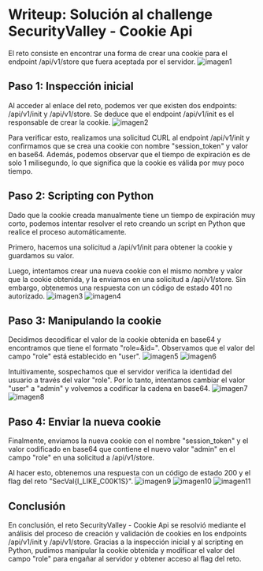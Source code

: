 
# Writeup: Solución al challenge SecurityValley - Cookie Api

El reto consiste en encontrar una forma de crear una cookie para el endpoint /api/v1/store que fuera aceptada por el servidor.
![imagen1](https://user-images.githubusercontent.com/37942177/220953036-ed41cbfe-5e44-4720-b824-6e0ddfd8079d.png)


## Paso 1: Inspección inicial
Al acceder al enlace del reto, podemos ver que existen dos endpoints: /api/v1/init y /api/v1/store. Se deduce que el endpoint /api/v1/init es el responsable de crear la cookie.
![imagen2](https://user-images.githubusercontent.com/37942177/220953338-6fc3e0ce-e321-4d24-bedb-1899bbd5c5b5.png)

Para verificar esto, realizamos una solicitud CURL al endpoint /api/v1/init y confirmamos que se crea una cookie con nombre "session_token" y valor en base64. Además, podemos observar que el tiempo de expiración es de solo 1 milisegundo, lo que significa que la cookie es válida por muy poco tiempo.

## Paso 2: Scripting con Python
Dado que la cookie creada manualmente tiene un tiempo de expiración muy corto, podemos intentar resolver el reto creando un script en Python que realice el proceso automáticamente.

Primero, hacemos una solicitud a /api/v1/init para obtener la cookie y guardamos su valor.

Luego, intentamos crear una nueva cookie con el mismo nombre y valor que la cookie obtenida, y la enviamos en una solicitud a /api/v1/store. Sin embargo, obtenemos una respuesta con un código de estado 401 no autorizado.
![imagen3](https://user-images.githubusercontent.com/37942177/220953685-0e977632-c404-4b36-afda-43581f9fd94d.png)
![imagen4](https://user-images.githubusercontent.com/37942177/220953854-4f7f7c65-b191-4af9-8818-11f942259d31.png)

## Paso 3: Manipulando la cookie
Decidimos decodificar el valor de la cookie obtenida en base64 y encontramos que tiene el formato "role=&id=". Observamos que el valor del campo "role" está establecido en "user".
![imagen5](https://user-images.githubusercontent.com/37942177/220954251-95214f1e-2487-45aa-bb9a-363ed3c1414e.png)
![imagen6](https://user-images.githubusercontent.com/37942177/220954348-f27c4584-766f-4ba7-b1f1-22894e275138.png)

Intuitivamente, sospechamos que el servidor verifica la identidad del usuario a través del valor "role". Por lo tanto, intentamos cambiar el valor "user" a "admin" y volvemos a codificar la cadena en base64.
![imagen7](https://user-images.githubusercontent.com/37942177/220954697-a4929b07-bcd2-4bce-b730-35110f5c000e.png)
![imagen8](https://user-images.githubusercontent.com/37942177/220954760-071f93aa-83e0-4b93-9a7b-a02aeafc799e.png)

## Paso 4: Enviar la nueva cookie
Finalmente, enviamos la nueva cookie con el nombre "session_token" y el valor codificado en base64 que contiene el nuevo valor "admin" en el campo "role" en una solicitud a /api/v1/store.

Al hacer esto, obtenemos una respuesta con un código de estado 200 y el flag del reto "SecVal{I_LIKE_C00K1S}".
![imagen9](https://user-images.githubusercontent.com/37942177/220958688-78bc2480-a9d3-4e8a-9109-aebc85ccd9fe.png)
![imagen10](https://user-images.githubusercontent.com/37942177/220958730-74d65695-1108-4e1b-b776-333ba0e1f866.png)
![imagen11](https://user-images.githubusercontent.com/37942177/220958794-cf261c32-725b-4b1f-92ee-bc0d514d76f5.png)

## Conclusión
En conclusión, el reto SecurityValley - Cookie Api se resolvió mediante el análisis del proceso de creación y validación de cookies en los endpoints /api/v1/init y /api/v1/store. Gracias a la inspección inicial y al scripting en Python, pudimos manipular la cookie obtenida y modificar el valor del campo "role" para engañar al servidor y obtener acceso al flag del reto. 










